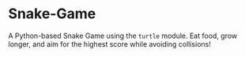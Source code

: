 # Snake-Game
A Python-based Snake Game using the `turtle` module. Eat food, grow longer, and aim for the highest score while avoiding collisions!
